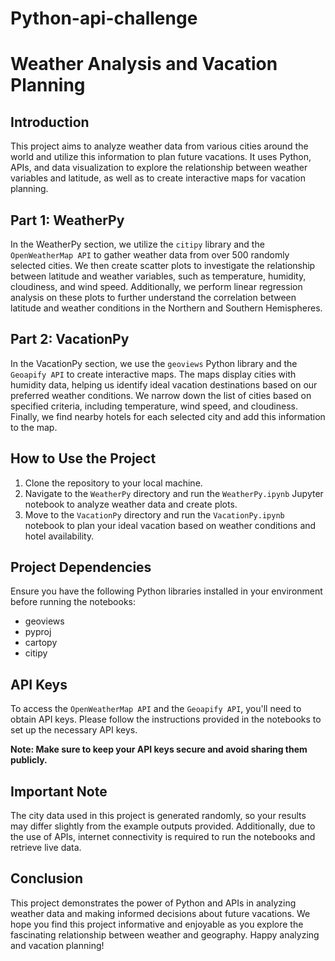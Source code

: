 # Python-api-challenge
# Weather Analysis and Vacation Planning

## Introduction
This project aims to analyze weather data from various cities around the world and utilize this information to plan future vacations. It uses Python, APIs, and data visualization to explore the relationship between weather variables and latitude, as well as to create interactive maps for vacation planning.

## Part 1: WeatherPy
In the WeatherPy section, we utilize the `citipy` library and the `OpenWeatherMap API` to gather weather data from over 500 randomly selected cities. We then create scatter plots to investigate the relationship between latitude and weather variables, such as temperature, humidity, cloudiness, and wind speed. Additionally, we perform linear regression analysis on these plots to further understand the correlation between latitude and weather conditions in the Northern and Southern Hemispheres.

## Part 2: VacationPy
In the VacationPy section, we use the `geoviews` Python library and the `Geoapify API` to create interactive maps. The maps display cities with humidity data, helping us identify ideal vacation destinations based on our preferred weather conditions. We narrow down the list of cities based on specified criteria, including temperature, wind speed, and cloudiness. Finally, we find nearby hotels for each selected city and add this information to the map.

## How to Use the Project
1. Clone the repository to your local machine.
2. Navigate to the `WeatherPy` directory and run the `WeatherPy.ipynb` Jupyter notebook to analyze weather data and create plots.
3. Move to the `VacationPy` directory and run the `VacationPy.ipynb` notebook to plan your ideal vacation based on weather conditions and hotel availability.

## Project Dependencies
Ensure you have the following Python libraries installed in your environment before running the notebooks:

- geoviews
- pyproj
- cartopy
- citipy

## API Keys
To access the `OpenWeatherMap API` and the `Geoapify API`, you'll need to obtain API keys. Please follow the instructions provided in the notebooks to set up the necessary API keys.

**Note: Make sure to keep your API keys secure and avoid sharing them publicly.**

## Important Note
The city data used in this project is generated randomly, so your results may differ slightly from the example outputs provided. Additionally, due to the use of APIs, internet connectivity is required to run the notebooks and retrieve live data.

## Conclusion
This project demonstrates the power of Python and APIs in analyzing weather data and making informed decisions about future vacations. We hope you find this project informative and enjoyable as you explore the fascinating relationship between weather and geography. Happy analyzing and vacation planning!
